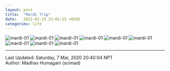 ```yaml
---
layout: post
title:  "Mardi Trip"
date:   2021-01-15 23:01:25 +0545
categories: life
---
```


![mardi-01](/assets/imgs/mardi/00.jpg)
![mardi-01](/assets/imgs/mardi/01.jpg)
![mardi-01](/assets/imgs/mardi/02.jpg)
![mardi-01](/assets/imgs/mardi/03.jpg)
![mardi-01](/assets/imgs/mardi/04.jpg)
![mardi-01](/assets/imgs/mardi/05.jpg)
![mardi-01](/assets/imgs/mardi/06.jpg)
![mardi-01](/assets/imgs/mardi/07.jpg)
![mardi-01](/assets/imgs/mardi/08.jpg)

----------
Last Updated: Saturday, 7 Mar, 2020 20:40:04 NPT  
Author: Madhav Humagain (scimad)
